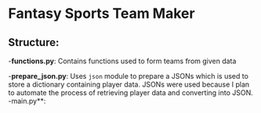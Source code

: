 # Fantasy Sports Team Maker

## Structure:

-**functions.py**: Contains functions used to form teams from given data

-**prepare_json.py**: Uses `json` module to prepare a JSONs which is used to store a dictionary containing player data. JSONs were used because I plan to automate the process of retrieving player data and converting into JSON.
-main.py**: 

